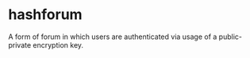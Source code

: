 # hashforum
A form of forum in which users are authenticated via usage of a public-private encryption key.
